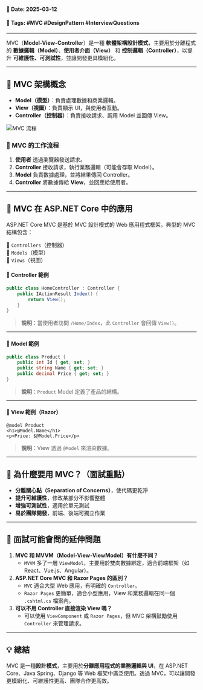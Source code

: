 #### 📅 **Date**: 2025-03-12

#### 🔖 **Tags**: #MVC #DesignPattern #InterviewQuestions

---

MVC（**Model-View-Controller**）是一種 **軟體架構設計模式**，主要用於分離程式的 **數據邏輯（Model）**、**使用者介面（View）** 和 **控制邏輯（Controller）**，以提升 **可維護性、可測試性**，並讓開發更具模組化。

---

## **📍 MVC 架構概念**

- **Model（模型）**：負責處理數據和商業邏輯。  
- **View（視圖）**：負責顯示 UI，與使用者互動。  
- **Controller（控制器）**：負責接收請求、調用 Model 並回傳 View。

![MVC 流程](https://upload.wikimedia.org/wikipedia/commons/thumb/a/a0/MVC-Process.svg/1200px-MVC-Process.svg.png)

### **📌 MVC 的工作流程**

1. **使用者** 透過瀏覽器發送請求。  
2. **Controller** 接收請求，執行業務邏輯（可能會存取 Model）。  
3. **Model** 負責數據處理，並將結果傳回 Controller。  
4. **Controller** 將數據傳給 **View**，並回應給使用者。

---

## **📍 MVC 在 ASP.NET Core 中的應用**

ASP.NET Core MVC 是基於 MVC 設計模式的 Web 應用程式框架，典型的 MVC 結構包含：

📁 `Controllers`（控制器）  
📁 `Models`（模型）  
📁 `Views`（視圖）

#### **📝 Controller 範例**

```csharp
public class HomeController : Controller {
	public IActionResult Index() {
		return View();
	}
}
```

> **說明**：當使用者訪問 `/Home/Index`，此 `Controller` 會回傳 `View()`。

---

#### **📝 Model 範例**

```csharp
public class Product {
	public int Id { get; set; }
	public string Name { get; set; }
	public decimal Price { get; set; }
}
```

> **說明**：`Product` Model 定義了產品的結構。

---

#### **📝 View 範例（Razor）**

```cshtml
@model Product
<h1>@Model.Name</h1>
<p>Price: $@Model.Price</p>
```

> **說明**：View 透過 `@Model` 來渲染數據。

---

## **📍 為什麼要用 MVC？（面試重點）**

- **分離關心點（Separation of Concerns）**，使代碼更乾淨  
- **提升可維護性**，修改某部分不影響整體  
- **增強可測試性**，適用於單元測試  
- **易於團隊開發**，前端、後端可獨立作業

---

## **📍 面試可能會問的延伸問題**

1. **MVC 和 MVVM（Model-View-ViewModel）有什麼不同？**
    - `MVVM` 多了一層 `ViewModel`，主要用於雙向數據綁定，適合前端框架（如 React、Vue.js、Angular）。
2. **ASP.NET Core MVC 和 Razor Pages 的區別？**
    - `MVC` 適合大型 Web 應用，有明確的 `Controller`。
    - `Razor Pages` 更簡單，適合小型應用，View 和業務邏輯在同一個 `.cshtml.cs` 檔案內。
3. **可以不用 Controller 直接渲染 View 嗎？**
    - 可以使用 `ViewComponent` 或 `Razor Pages`，但 MVC 架構鼓勵使用 `Controller` 來管理請求。

---

## **💡 總結**

MVC 是一種**設計模式**，主要用於**分離應用程式的業務邏輯與 UI**，在 ASP.NET Core、Java Spring、Django 等 Web 框架中廣泛使用。透過 MVC，可以讓開發更模組化、可維護性更高、團隊合作更高效。